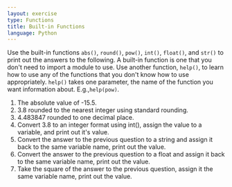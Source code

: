 ```yaml
---
layout: exercise
type: Functions
title: Built-in Functions
language: Python
---
```


Use the built-in functions `abs()`, `round()`, `pow()`, `int()`, `float()`, and
`str()` to print out the answers to the following. A built-in function is one
that you don't need to import a module to use. Use another function, `help()`,
to learn how to use any of the functions that you don't know how to use
appropriately. `help()` takes one parameter, the name of the function you want
information about. E.g.,`help(pow)`.

1. The absolute value of -15.5.
2. 3.8 rounded to the nearest integer using standard rounding.
3. 4.483847 rounded to one decimal place.
4. Convert 3.8 to an integer format using int(), assign the value to a
variable, and print out it's value.
5. Convert the answer to the previous question to a string and assign it
back to the same variable name, print out the value.
6. Convert the answer to the previous question to a float and assign it
back to the same variable name, print out the value.
7. Take the square of the answer to the previous question, assign it the
same variable name, print out the value.
